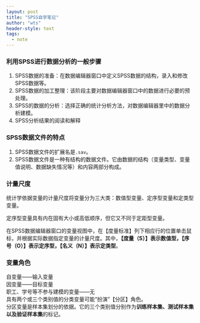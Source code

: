 ```yaml
---
layout: post
title: "SPSS自学笔记"
author: "wts"
header-style: text
tags:
  - note
---
```


### 利用SPSS进行数据分析的一般步骤
1. SPSS数据的准备：在数据编辑器窗口中定义SPSS数据的结构，录入和修改SPSS数据等。  
2. SPSS数据的加工整理：该阶段主要对数据编辑器窗口中的数据进行必要的预处理。  
3. SPSS的数据的分析：选择正确的统计分析方法，对数据编辑器里中的数据分析建模。  
4. SPSS分析结果的阅读和解释  

### SPSS数据文件的特点  
1. SPSS数据文件的扩展名是`.sav`。  
2. SPSS数据文件是一种有结构的数据文件。它由数据的结构（变量类型、变量值说明、数据缺失情况等）和内容两部分构成。   

### 计量尺度  
统计学依据变量的计量尺度将变量分为三大类：数值型变量、定序型变量和定类型变量。  

定序型变量具有内在固有大小或高低顺序，但它又不同于定距型变量。  

在SPSS数据编辑器窗口的变量视图中，在【度量标准】列下相应行的位置单击鼠标，并根据实际数据指定变量的计量尺度。其中，**【度量（S）】表示数值型，【序号（O）】表示定序型，【名义（N）】表示定类型**。  

### 变量角色  
自变量——输入变量  
因变量——目标变量  
职工、学号等不参与建模的变量——无  
具有两个或三个类别值的分类变量可能“扮演”【分区】角色。  
分区变量是样本集划分的依据。它的三个类别值分别作为**训练样本集、测试样本集以及验证样本集**的标记。